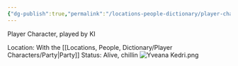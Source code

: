```yaml
---
{"dg-publish":true,"permalink":"/locations-people-dictionary/player-characters/yveana-kedri/","tags":["PlayerCharacter"]}
---
```


Player Character, played by KI

Location: With the [[Locations, People, Dictionary/Player Characters/Party\|Party]]
Status: Alive, chillin
![Yveana Kedri.png](/img/user/Pictures/Yveana%20Kedri.png)